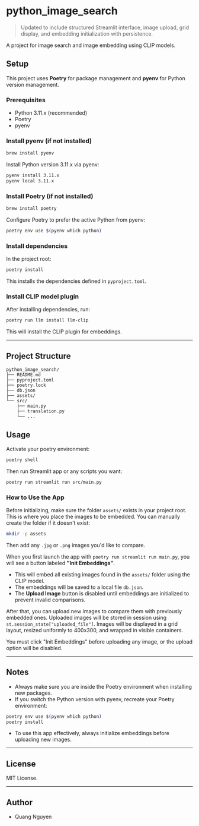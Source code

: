 # python_image_search

> Updated to include structured Streamlit interface, image upload, grid display, and embedding initialization with persistence.

A project for image search and image embedding using CLIP models.

## Setup

This project uses **Poetry** for package management and **pyenv** for Python version management.

### Prerequisites
- Python 3.11.x (recommended)
- Poetry
- pyenv

### Install pyenv (if not installed)
```bash
brew install pyenv
```

Install Python version 3.11.x via pyenv:
```bash
pyenv install 3.11.x
pyenv local 3.11.x
```

### Install Poetry (if not installed)
```bash
brew install poetry
```

Configure Poetry to prefer the active Python from pyenv:
```bash
poetry env use $(pyenv which python)
```

### Install dependencies
In the project root:
```bash
poetry install
```

This installs the dependencies defined in `pyproject.toml`.

### Install CLIP model plugin
After installing dependencies, run:
```bash
poetry run llm install llm-clip
```

This will install the CLIP plugin for embeddings.

---

## Project Structure

```
python_image_search/
├── README.md
├── pyproject.toml
├── poetry.lock
├── db.json
├── assets/
└── src/
    ├── main.py
    ├── translation.py
    └── ...
```

## Usage

Activate your poetry environment:
```bash
poetry shell
```

Then run Streamlit app or any scripts you want:
```bash
poetry run streamlit run src/main.py
```

### How to Use the App

Before initializing, make sure the folder `assets/` exists in your project root. This is where you place the images to be embedded. You can manually create the folder if it doesn't exist:

```bash
mkdir -p assets
```

Then add any `.jpg` or `.png` images you'd like to compare.

When you first launch the app with `poetry run streamlit run main.py`, you will see a button labeled **"Init Embeddings"**.

- This will embed all existing images found in the `assets/` folder using the CLIP model.
- The embeddings will be saved to a local file `db.json`.
- The **Upload Image** button is disabled until embeddings are initialized to prevent invalid comparisons.

After that, you can upload new images to compare them with previously embedded ones. Uploaded images will be stored in session using `st.session_state["uploaded_file"]`. Images will be displayed in a grid layout, resized uniformly to 400x300, and wrapped in visible containers.

You must click "Init Embeddings" before uploading any image, or the upload option will be disabled.

---

## Notes
- Always make sure you are inside the Poetry environment when installing new packages.
- If you switch the Python version with pyenv, recreate your Poetry environment:
```bash
poetry env use $(pyenv which python)
poetry install
```
- To use this app effectively, always initialize embeddings before uploading new images.

---

## License
MIT License.

---

## Author
- Quang Nguyen